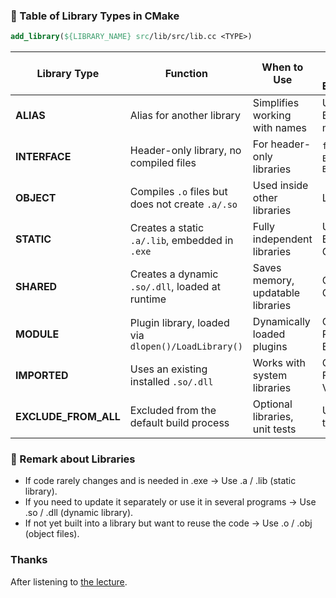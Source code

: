 ### 📌 Table of Library Types in CMake

```cmake
add_library(${LIBRARY_NAME} src/lib/src/lib.cc <TYPE>)
```

| **Library Type**  | **Function**  | **When to Use**  | **Real-World Example**  |
|------------------|--------------|------------------|-------------------------|
| **ALIAS**  | Alias for another library | Simplifies working with names | Unreal Engine modules |
| **INTERFACE**  | Header-only library, no compiled files | For header-only libraries | `fmt`, `Eigen`, `Boost` |
| **OBJECT**  | Compiles `.o` files but does not create `.a/.so` | Used inside other libraries | LLVM |
| **STATIC**  | Creates a static `.a/.lib`, embedded in `.exe` | Fully independent libraries | Unreal Engine, Godot |
| **SHARED**  | Creates a dynamic `.so/.dll`, loaded at runtime | Saves memory, updatable libraries | Qt, GTK, OpenCV |
| **MODULE**  | Plugin library, loaded via `dlopen()/LoadLibrary()` | Dynamically loaded plugins | Qt Plugins, Blender |
| **IMPORTED**  | Uses an existing installed `.so/.dll` | Works with system libraries | OpenGL, FMOD, Vulkan |
| **EXCLUDE_FROM_ALL**  | Excluded from the default build process | Optional libraries, unit tests | Unit tests |

### 📌 Remark about Libraries

- If code rarely changes and is needed in .exe → Use .a / .lib (static library).
- If you need to update it separately or use it in several programs → Use .so / .dll (dynamic library).
- If not yet built into a library but want to reuse the code → Use .o / .obj (object files).

### Thanks 
After listening to [the lecture](https://www.udemy.com/course/cmake-tests-and-tooling-for-cc-projects/).
